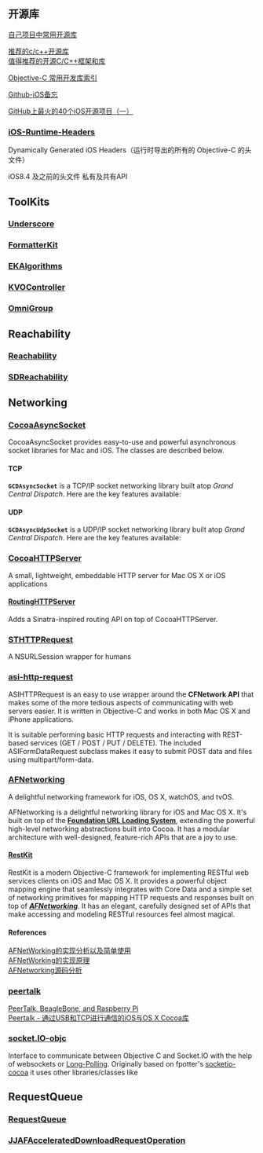 ## 开源库
[自己项目中常用开源库](http://blog.csdn.net/gyz413977349/article/details/44832739)

[推荐的c/c++开源库](http://blog.csdn.net/v2x222/article/details/42496803)  
[值得推荐的开源C/C++框架和库](http://www.cnblogs.com/lidabo/p/5514155.html)

[Objective-C 常用开发库索引](http://www.cnblogs.com/lingzhao/p/3477641.html)

[Github-iOS备忘](http://github.ibireme.com/github/list/ios/)

[GitHub上最火的40个iOS开源项目（一）](http://www.open-open.com/lib/view/open1388317004500.html)

### [iOS-Runtime-Headers](https://github.com/nst/iOS-Runtime-Headers)
Dynamically Generated iOS Headers（运行时导出的所有的 Objective-C 的头文件）

iOS8.4 及之前的头文件 私有及共有API

## ToolKits
### [Underscore](https://github.com/EkoCommunications/Underscore)

### [FormatterKit](https://github.com/mattt/FormatterKit)

### [EKAlgorithms](https://github.com/EvgenyKarkan/EKAlgorithms)

### [KVOController](https://github.com/facebook/KVOController)

### [OmniGroup](https://github.com/omnigroup/OmniGroup)

## Reachability
### [Reachability]([Reachability](https://github.com/tonymillion/Reachability))

### [SDReachability](https://github.com/rs/SDReachability)

## Networking
### [CocoaAsyncSocket](https://github.com/robbiehanson/CocoaAsyncSocket)
CocoaAsyncSocket provides easy-to-use and powerful asynchronous socket libraries for Mac and iOS. The classes are described below.

#### TCP
**`GCDAsyncSocket`** is a TCP/IP socket networking library built atop _Grand Central Dispatch_. Here are the key features available:

#### UDP
**`GCDAsyncUdpSocket`** is a UDP/IP socket networking library built atop _Grand Central Dispatch_. Here are the key features available:

### [CocoaHTTPServer](https://github.com/robbiehanson/CocoaHTTPServer)
A small, lightweight, embeddable HTTP server for Mac OS X or iOS applications

#### [RoutingHTTPServer](https://github.com/mattstevens/RoutingHTTPServer)
Adds a Sinatra-inspired routing API on top of CocoaHTTPServer.

### [STHTTPRequest](https://github.com/nst/STHTTPRequest)
A NSURLSession wrapper for humans

### [asi-http-request](https://github.com/pokeb/asi-http-request)
ASIHTTPRequest is an easy to use wrapper around the **CFNetwork API** that makes some of the more tedious aspects of communicating with web servers easier. It is written in Objective-C and works in both Mac OS X and iPhone applications.

It is suitable performing basic HTTP requests and interacting with REST-based services (GET / POST / PUT / DELETE). The included ASIFormDataRequest subclass makes it easy to submit POST data and files using multipart/form-data.

### [AFNetworking](https://github.com/AFNetworking/AFNetworking)
A delightful networking framework for iOS, OS X, watchOS, and tvOS.

AFNetworking is a delightful networking library for iOS and Mac OS X. It's built on top of the [**Foundation URL Loading System**](https://developer.apple.com/library/content/documentation/Cocoa/Conceptual/URLLoadingSystem/URLLoadingSystem.html), extending the powerful high-level networking abstractions built into Cocoa. It has a modular architecture with well-designed, feature-rich APIs that are a joy to use.

#### [RestKit](https://github.com/RestKit/RestKit)
RestKit is a modern Objective-C framework for implementing RESTful web services clients on iOS and Mac OS X. It provides a powerful object mapping engine that seamlessly integrates with Core Data and a simple set of networking primitives for mapping HTTP requests and responses built on top of [_**AFNetworking**_](https://github.com/AFNetworking/AFNetworking). It has an elegant, carefully designed set of APIs that make accessing and modeling RESTful resources feel almost magical. 

#### References
[AFNetWorking的实现分析以及简单使用](http://www.cnblogs.com/xukunhenchouchang/p/4593586.html)  
[AFNetWorking的实现原理](http://blog.csdn.net/lcg910978041/article/details/51485062)  
[AFNetworking源码分析](http://www.jianshu.com/p/8eac5b1975de)  

### [peertalk](https://github.com/rsms/peertalk)
[PeerTalk, BeagleBone, and Raspberry Pi](http://www.eeboard.com/bbs/thread-13114-1-1.html)  
[Peertalk - 通过USB和TCP进行通信的iOS与OS X Cocoa库](http://www.open-open.com/lib/view/open1344867648631.html)  

### [socket.IO-objc](https://github.com/pkyeck/socket.IO-objc)
Interface to communicate between Objective C and Socket.IO with the help of websockets or [Long-Polling](http://en.wikipedia.org/wiki/Push_technology#Long_polling). Originally based on fpotter's [socketio-cocoa]([socketio-cocoa](https://github.com/fpotter/socketio-cocoa)) it uses other libraries/classes like

## RequestQueue
### [RequestQueue](https://github.com/nicklockwood/RequestQueue)

### [JJAFAcceleratedDownloadRequestOperation](https://github.com/jnjosh/JJAFAcceleratedDownloadRequestOperation)
